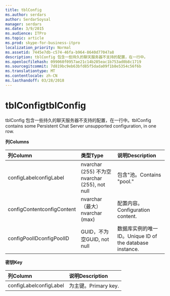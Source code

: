 ```yaml
---
title: tblConfig
ms.author: serdars
author: SerdarSoysal
manager: serdars
ms.date: 3/9/2015
ms.audience: ITPro
ms.topic: article
ms.prod: skype-for-business-itpro
localization_priority: Normal
ms.assetid: 7445e7db-c574-46fa-b964-8640d77047a8
description: tblConfig 包含一些持久的聊天服务器不支持的配置，在一行中。
ms.openlocfilehash: 099060f0957ae21c14b285eac1b753ad0b8c1719
ms.sourcegitcommit: 7d819bc9eb63bfd85f5dada09f1b8e5354c56f6b
ms.translationtype: MT
ms.contentlocale: zh-CN
ms.lasthandoff: 03/28/2018
---
```

# <a name="tblconfig"></a><span data-ttu-id="c606e-103">tblConfig</span><span class="sxs-lookup"><span data-stu-id="c606e-103">tblConfig</span></span>
 
<span data-ttu-id="c606e-104">tblConfig 包含一些持久的聊天服务器不支持的配置，在一行中。</span><span class="sxs-lookup"><span data-stu-id="c606e-104">tblConfig contains some Persistent Chat Server unsupported configuration, in one row.</span></span>
  
<span data-ttu-id="c606e-105">**列**</span><span class="sxs-lookup"><span data-stu-id="c606e-105">**Columns**</span></span>

|<span data-ttu-id="c606e-106">**列**</span><span class="sxs-lookup"><span data-stu-id="c606e-106">**Column**</span></span>|<span data-ttu-id="c606e-107">**类型**</span><span class="sxs-lookup"><span data-stu-id="c606e-107">**Type**</span></span>|<span data-ttu-id="c606e-108">**说明**</span><span class="sxs-lookup"><span data-stu-id="c606e-108">**Description**</span></span>|
|:-----|:-----|:-----|
|<span data-ttu-id="c606e-109">configLabel</span><span class="sxs-lookup"><span data-stu-id="c606e-109">configLabel</span></span>  <br/> |<span data-ttu-id="c606e-110">nvarchar (255) 不为空</span><span class="sxs-lookup"><span data-stu-id="c606e-110">nvarchar (255), not null</span></span>  <br/> |<span data-ttu-id="c606e-111">包含"池。</span><span class="sxs-lookup"><span data-stu-id="c606e-111">Contains "pool."</span></span>  <br/> |
|<span data-ttu-id="c606e-112">configContent</span><span class="sxs-lookup"><span data-stu-id="c606e-112">configContent</span></span>  <br/> |<span data-ttu-id="c606e-113">nvarchar （最大）</span><span class="sxs-lookup"><span data-stu-id="c606e-113">nvarchar (max)</span></span>  <br/> |<span data-ttu-id="c606e-114">配置内容。</span><span class="sxs-lookup"><span data-stu-id="c606e-114">Configuration content.</span></span>  <br/> |
|<span data-ttu-id="c606e-115">configPoolID</span><span class="sxs-lookup"><span data-stu-id="c606e-115">configPoolID</span></span>  <br/> |<span data-ttu-id="c606e-116">GUID，不为空</span><span class="sxs-lookup"><span data-stu-id="c606e-116">GUID, not null</span></span>  <br/> |<span data-ttu-id="c606e-117">数据库实例的唯一 ID。</span><span class="sxs-lookup"><span data-stu-id="c606e-117">Unique ID of the database instance.</span></span>  <br/> |
   
<span data-ttu-id="c606e-118">**密钥**</span><span class="sxs-lookup"><span data-stu-id="c606e-118">**Key**</span></span>

|<span data-ttu-id="c606e-119">**列**</span><span class="sxs-lookup"><span data-stu-id="c606e-119">**Column**</span></span>|<span data-ttu-id="c606e-120">**说明**</span><span class="sxs-lookup"><span data-stu-id="c606e-120">**Description**</span></span>|
|:-----|:-----|
|<span data-ttu-id="c606e-121">configLabel</span><span class="sxs-lookup"><span data-stu-id="c606e-121">configLabel</span></span>  <br/> |<span data-ttu-id="c606e-122">为主键。</span><span class="sxs-lookup"><span data-stu-id="c606e-122">Primary key.</span></span>  <br/> |
   

